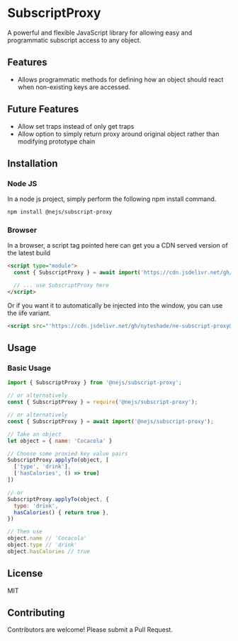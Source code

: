 # SubscriptProxy

A powerful and flexible JavaScript library for allowing easy and programmatic subscript access to any object.

## Features

 - Allows programmatic methods for defining how an object should react when non-existing keys are
   accessed. 

## Future Features

 - Allow set traps instead of only get traps
 - Allow option to simply return proxy around original object rather than modifying prototype chain

## Installation


### Node JS

In a node js project, simply perform the following npm
install command.

```bash
npm install @nejs/subscript-proxy
```

### Browser

In a browser, a script tag pointed here can get you a CDN
served version of the latest build

```html
<script type="module">
  const { SubscriptProxy } = await import('https://cdn.jsdelivr.net/gh/nyteshade/ne-subscript-proxy@main/dist/subscriptproxy.mjs')

  // ... use SubscriptProxy here
</script>
```

Or if you want it to automatically be injected into the window,
you can use the iife variant.

```html
<script src="'https://cdn.jsdelivr.net/gh/nyteshade/ne-subscript-proxy@main/dist/subscriptproxy.js'"></script>
```

## Usage

### Basic Usage

```js
import { SubscriptProxy } from '@nejs/subscript-proxy';

// or alternatively
const { SubscriptProxy } = require('@nejs/subscript-proxy');

// or alternatively
const { SubscriptProxy } = await import('@nejs/subscript-proxy');

// Take an object
let object = { name: 'Cocacola' }

// Choose some proxied key value pairs
SubscriptProxy.applyTo(object, [
  ['type', 'drink'],
  ['hasCalories', () => true]
])

// or
SubscriptProxy.applyTo(object, {
  type: 'drink',
  hasCalories() { return true },
})

// Then use
object.name // 'Cocacola'
object.type // 'drink'
object.hasCalories // true
```

## License

MIT

## Contributing

Contributors are welcome! Please submit a Pull Request.

